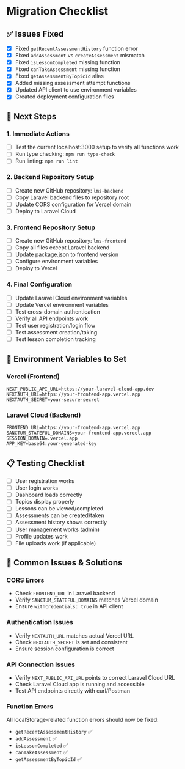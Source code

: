 # Migration Checklist

## ✅ Issues Fixed
- [x] Fixed `getRecentAssessmentHistory` function error
- [x] Fixed `addAssessment` vs `createAssessment` mismatch
- [x] Fixed `isLessonCompleted` missing function
- [x] Fixed `canTakeAssessment` missing function  
- [x] Fixed `getAssessmentByTopicId` alias
- [x] Added missing assessment attempt functions
- [x] Updated API client to use environment variables
- [x] Created deployment configuration files

## 🚀 Next Steps

### 1. Immediate Actions
- [ ] Test the current localhost:3000 setup to verify all functions work
- [ ] Run type checking: `npm run type-check`
- [ ] Run linting: `npm run lint`

### 2. Backend Repository Setup
- [ ] Create new GitHub repository: `lms-backend`
- [ ] Copy Laravel backend files to repository root
- [ ] Update CORS configuration for Vercel domain
- [ ] Deploy to Laravel Cloud

### 3. Frontend Repository Setup  
- [ ] Create new GitHub repository: `lms-frontend`
- [ ] Copy all files except Laravel backend
- [ ] Update package.json to frontend version
- [ ] Configure environment variables
- [ ] Deploy to Vercel

### 4. Final Configuration
- [ ] Update Laravel Cloud environment variables
- [ ] Update Vercel environment variables
- [ ] Test cross-domain authentication
- [ ] Verify all API endpoints work
- [ ] Test user registration/login flow
- [ ] Test assessment creation/taking
- [ ] Test lesson completion tracking

## 🔧 Environment Variables to Set

### Vercel (Frontend)
```
NEXT_PUBLIC_API_URL=https://your-laravel-cloud-app.dev
NEXTAUTH_URL=https://your-frontend-app.vercel.app
NEXTAUTH_SECRET=your-secure-secret
```

### Laravel Cloud (Backend)
```
FRONTEND_URL=https://your-frontend-app.vercel.app
SANCTUM_STATEFUL_DOMAINS=your-frontend-app.vercel.app
SESSION_DOMAIN=.vercel.app
APP_KEY=base64:your-generated-key
```

## 📋 Testing Checklist
- [ ] User registration works
- [ ] User login works
- [ ] Dashboard loads correctly
- [ ] Topics display properly
- [ ] Lessons can be viewed/completed
- [ ] Assessments can be created/taken
- [ ] Assessment history shows correctly
- [ ] User management works (admin)
- [ ] Profile updates work
- [ ] File uploads work (if applicable)

## 🐛 Common Issues & Solutions

### CORS Errors
- Check `FRONTEND_URL` in Laravel backend
- Verify `SANCTUM_STATEFUL_DOMAINS` matches Vercel domain
- Ensure `withCredentials: true` in API client

### Authentication Issues
- Verify `NEXTAUTH_URL` matches actual Vercel URL
- Check `NEXTAUTH_SECRET` is set and consistent
- Ensure session configuration is correct

### API Connection Issues
- Verify `NEXT_PUBLIC_API_URL` points to correct Laravel Cloud URL
- Check Laravel Cloud app is running and accessible
- Test API endpoints directly with curl/Postman

### Function Errors
All localStorage-related function errors should now be fixed:
- `getRecentAssessmentHistory` ✅
- `addAssessment` ✅
- `isLessonCompleted` ✅ 
- `canTakeAssessment` ✅
- `getAssessmentByTopicId` ✅